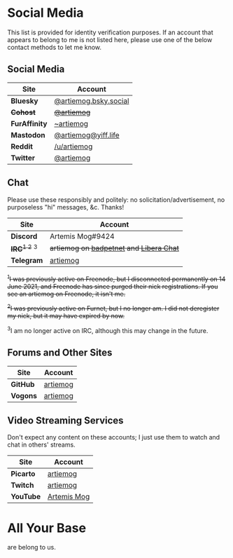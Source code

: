 # Social Media
This list is provided for identity verification purposes.
If an account that appears to belong to me is not listed here,
please use one of the below contact methods to let me know.

## Social Media

| Site            | Account                                                 |
| --------------- | ------------------------------------------------------- |
| **Bluesky**     | [@artiemog.bsky.social](https://bsky.app/profile/artiemog.bsky.social) |
| ~~**Cohost**~~  | ~~[@artiemog](https://cohost.org/artiemog)~~            |
| **FurAffinity** | [~artiemog](https://www.furaffinity.net/user/artiemog/) |
| **Mastodon**    | [@artiemog@yiff.life](https://yiff.life/@artiemog)      |
| **Reddit**      | [/u/artiemog](https://www.reddit.com/u/artiemog)        |
| **Twitter**     | [@artiemog](http://www.twitter.com/artiemog)            |

## Chat
Please use these responsibly and politely: no solicitation/advertisement, no
purposeless "hi" messages, &c. Thanks!

| Site         | Account                                                                                                                |
| ------------ | ---------------------------------------------------------------------------------------------------------------------- |
| **Discord**  | Artemis Mog#9424                                                                                                       |
| ~~**IRC**<sup>1 2</sup>~~ <sup>3</sup> | ~~artiemog on [badpetnet](https://irc.bad.pet/) and [Libera Chat](https://libera.chat/)~~                           |
| **Telegram** | [artiemog](https://t.me/artiemog)                                                                                      |

~~<sup>1</sup>I was previously active on Freenode, but I disconnected permanently on 14 June 2021, and Freenode has since purged their nick registrations.  If you see an artiemog on Freenode, it isn't me.~~

~~<sup>2</sup>I was previously active on Furnet, but I no longer am.  I did not deregister my nick, but it may have expired by now.~~

<sup>3</sup>I am no longer active on IRC, although this may change in the future.

## Forums and Other Sites

| Site       | Account                                                                    |
| ---------- | -------------------------------------------------------------------------- |
| **GitHub** | [artiemog](https://github.com/artiemog)                                    |
| **Vogons** | [artiemog](https://www.vogons.org/memberlist.php?mode=viewprofile&u=29164) |

## Video Streaming Services
Don't expect any content on these accounts; I just use them to watch and chat
in others' streams.

| Site        | Account                                                                 |
| ----------- | ----------------------------------------------------------------------- |
| **Picarto** | [artiemog](https://picarto.tv/artiemog)                                 |
| **Twitch**  | [artiemog](https://www.twitch.tv/artiemog/)                             |
| **YouTube** | [Artemis Mog](https://www.youtube.com/channel/UCfNPiEnYfmfwwcqptMqferQ) |

# All Your Base
are belong to us.
